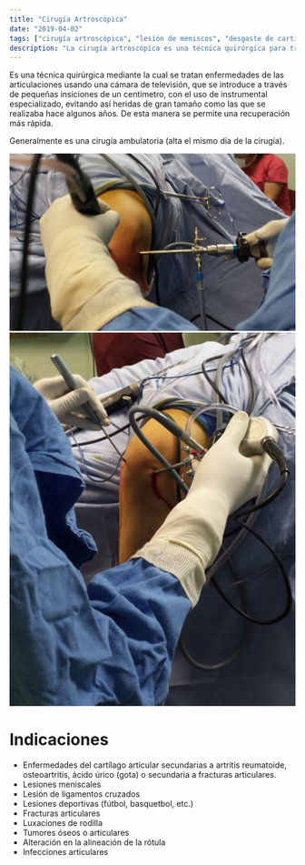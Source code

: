 ```yaml
---
title: "Cirugía Artroscópica"
date: "2019-04-02"
tags: ["cirugía artroscópica", "lesión de meniscos", "desgaste de cartílago", "lesión de ligamentos", "infecciones de rodilla"]
description: "La cirugía artroscópica es una técnica quirúrgica para tratar enfermedades de la rodilla usando equipo especial que evita grandes heridas"
---
```


Es una técnica quirúrgica mediante la cual se tratan enfermedades de las articulaciones usando una cámara de televisión, que se introduce a través de pequeñas insiciones de un centímetro, con el uso de instrumental especializado, evitando así heridas de gran tamaño como las que se realizaba hace algunos años. De esta manera se permite una recuperación más rápida.

Generalmente es una cirugía ambulatoria (alta el mismo día de la cirugía).

![](../images/posts/post-ca-1.jpeg)
![](../images/posts/post-ca-2.jpeg)

# Indicaciones
- Enfermedades del cartílago articular secundarias a artritis reumatoide, osteoartritis, ácido úrico (gota) o secundaria a fracturas articulares.
- Lesiones meniscales
- Lesión de ligamentos cruzados
- Lesiones deportivas (fútbol, basquetbol, etc.)
- Fracturas articulares
- Luxaciones de rodilla
- Tumores óseos o articulares
- Alteración en la alineación de la rótula
- Infecciones articulares
